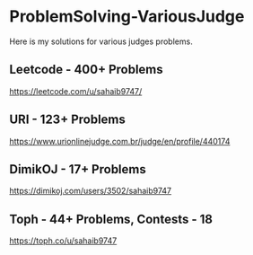 # ProblemSolving-VariousJudge
Here is my solutions for various judges problems. 

## Leetcode - 400+ Problems
https://leetcode.com/u/sahaib9747/

## URI - 123+ Problems
https://www.urionlinejudge.com.br/judge/en/profile/440174

## DimikOJ - 17+ Problems
https://dimikoj.com/users/3502/sahaib9747

## Toph - 44+ Problems, Contests - 18 
https://toph.co/u/sahaib9747

